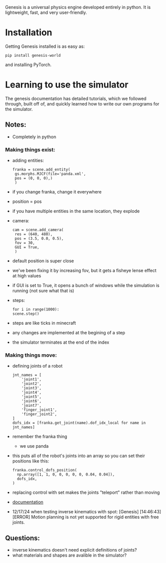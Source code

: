 Genesis is a universal physics engine developed entirely in python. It is lightweight, fast, and very user-friendly.

# Installation
Getting Genesis installed is as easy as:
```
pip install genesis-world
```
and installing PyTorch.

# Learning to use the simulator
The genesis documentation has detailed tutorials, which we followed through, built off of, and quickly learned how to write our own programs for the simulator.




## Notes:
- Completely in python

### Making things exist:

- adding entities:
   ```
   franka = scene.add_entity(
    gs.morphs.MJCF(file='panda.xml',
    pos = (0, 0, 0),)
    )
- if you change franka, change it everywhere
- position = pos
- if you have multiple entities in the same location, they explode

- camera:

   ```
  cam = scene.add_camera(
    res = (640, 480),
    pos = (3.5, 0.0, 0.5),
    fov = 30,
    GUI = True,
    )
- default position is super close
- we've been fixing it by increasing fov, but it gets a fisheye lense effect at high values
- if GUI is set to True, it opens a bunch of windows while the simulation is running (not sure what that is)

- steps:

    ```
    for i in range(1000):
    scene.step()

- steps are like ticks in minecraft
- any changes are implemented at the begining of a step
- the simulator terminates at the end of the index

### Making things move:

- defining joints of a robot

    ```
    jnt_names = [
        'joint1',
        'joint2',
        'joint3',
        'joint4',
        'joint5',
        'joint6',
        'joint7',
        'finger_joint1',
        'finger_joint2',
    ]
    dofs_idx = [franka.get_joint(name).dof_idx_local for name in jnt_names]

- remember the franka thing
  - we use panda
- this puts all of the robot's joints into an array so you can set their positions like this:

  ```
  franka.control_dofs_position(
    np.array([1, 1, 0, 0, 0, 0, 0, 0.04, 0.04]),
    dofs_idx,
  )

- replacing control with set makes the joints "teleport" rather than moving

- [documentation](https://genesis-world.readthedocs.io/en/latest/api_reference/index.html)

- 12/17/24 when testing inverse kinematics with spot: [Genesis] [14:46:43] [ERROR] Motion planning is not yet supported for rigid entities with free joints.

## Questions:
- inverse kinematics doesn't need explicit definitions of joints?
- what materials and shapes are avalible in the simulator?